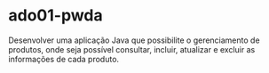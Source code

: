 # ado01-pwda
Desenvolver uma aplicação Java que possibilite o gerenciamento de produtos, onde seja possível consultar, incluir, atualizar e excluir as informações de cada produto.
